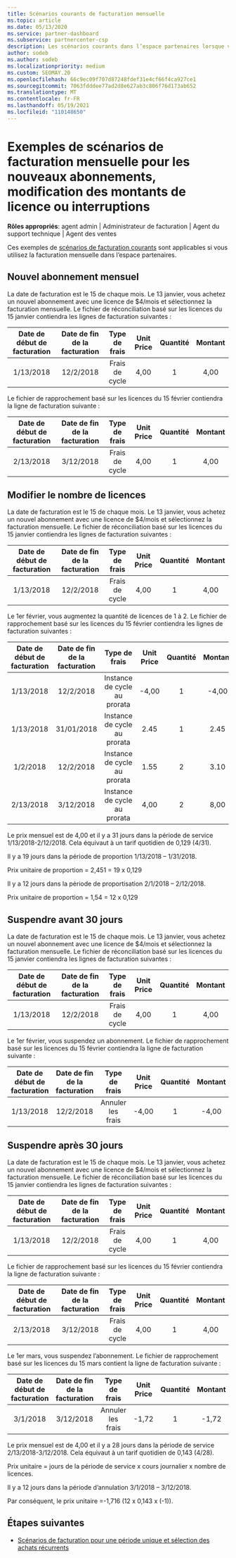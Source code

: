 ```yaml
---
title: Scénarios courants de facturation mensuelle
ms.topic: article
ms.date: 05/13/2020
ms.service: partner-dashboard
ms.subservice: partnercenter-csp
description: Les scénarios courants dans l’espace partenaires lorsque vous utilisez la facturation mensuelle incluent l’ajout de nouveaux abonnements, la modification de la quantité de licences et la suspension des abonnements.
author: sodeb
ms.author: sodeb
ms.localizationpriority: medium
ms.custom: SEOMAY.20
ms.openlocfilehash: 66c9ec09f707d87248fdef31e4cf66f4ca927ce1
ms.sourcegitcommit: 7063fdddee77ad2d8e627ab3c806f76d173ab652
ms.translationtype: MT
ms.contentlocale: fr-FR
ms.lasthandoff: 05/19/2021
ms.locfileid: "110148650"
---
```

# <a name="sample-monthly-billing-scenarios-for-new-subscriptions-changing-license-amounts-or-suspensions"></a>Exemples de scénarios de facturation mensuelle pour les nouveaux abonnements, modification des montants de licence ou interruptions

**Rôles appropriés**: agent admin | Administrateur de facturation | Agent du support technique | Agent des ventes

Ces exemples de [scénarios de facturation courants](common-billing-scenarios.md) sont applicables si vous utilisez la facturation mensuelle dans l’espace partenaires.

## <a name="new-monthly-subscription"></a>Nouvel abonnement mensuel

La date de facturation est le 15 de chaque mois. Le 13 janvier, vous achetez un nouvel abonnement avec une licence de $4/mois et sélectionnez la facturation mensuelle. Le fichier de réconciliation basé sur les licences du 15 janvier contiendra les lignes de facturation suivantes :

|Date de début de facturation |Date de fin de la facturation |Type de frais |Unit Price |Quantité |Montant |
|       :---:      |    :---:       | :---:      |:---:      |:---:    |:---:  |
|1/13/2018         |12/2/2018    |Frais de cycle   |4,00       |1        |4,00 |

Le fichier de rapprochement basé sur les licences du 15 février contiendra la ligne de facturation suivante :

|Date de début de facturation |Date de fin de la facturation |Type de frais |Unit Price |Quantité |Montant |
|       :---:      |    :---:       | :---:      |:---:      |:---:    |:---:  |
|2/13/2018         |3/12/2018    |Frais de cycle   |4,00       |1        |4,00 |

## <a name="change-license-quantity"></a>Modifier le nombre de licences

La date de facturation est le 15 de chaque mois. Le 13 janvier, vous achetez un nouvel abonnement avec une licence de $4/mois et sélectionnez la facturation mensuelle. Le fichier de réconciliation basé sur les licences du 15 janvier contiendra les lignes de facturation suivantes :

|Date de début de facturation |Date de fin de la facturation |Type de frais |Unit Price |Quantité |Montant |
|       :---:      |    :---:       | :---:      |:---:      |:---:    |:---:  |
|1/13/2018         |12/2/2018    |Frais de cycle   |4,00       |1        |4,00    |

Le 1er février, vous augmentez la quantité de licences de 1 à 2. Le fichier de rapprochement basé sur les licences du 15 février contiendra les lignes de facturation suivantes :

|Date de début de facturation |Date de fin de la facturation |Type de frais |Unit Price |Quantité |Montant |
|       :---:      |    :---:       | :---:      |:---:      |:---:    |:---:  |
| 1/13/2018        |12/2/2018    |Instance de cycle au prorata   |-4,00       |1        |-4,00   |
|1/13/2018         |31/01/2018    | Instance de cycle au prorata   |2.45       |1        |2.45    |
|1/2/2018         |12/2/2018    | Instance de cycle au prorata   |1.55       |2        |3.10    |
|2/13/2018         |3/12/2018    | Instance de cycle au prorata   |4,00       |2        |8,00    |

Le prix mensuel est de 4,00 et il y a 31 jours dans la période de service 1/13/2018-2/12/2018. Cela équivaut à un tarif quotidien de 0,129 (4/31).

Il y a 19 jours dans la période de proportion 1/13/2018 – 1/31/2018.

Prix unitaire de proportion = 2,451 = 19 x 0,129

Il y a 12 jours dans la période de proportisation 2/1/2018 – 2/12/2018.

Prix unitaire de proportion = 1,54 = 12 x 0,129

## <a name="suspend-before-30-days"></a>Suspendre avant 30 jours

La date de facturation est le 15 de chaque mois. Le 13 janvier, vous achetez un nouvel abonnement avec une licence de $4/mois et sélectionnez la facturation mensuelle. Le fichier de réconciliation basé sur les licences du 15 janvier contiendra les lignes de facturation suivantes :

|Date de début de facturation |Date de fin de la facturation |Type de frais |Unit Price |Quantité |Montant |
|       :---:      |    :---:       | :---:      |:---:      |:---:    |:---:  |
|1/13/2018         |12/2/2018    |Frais de cycle   |4,00       |1        |4,00    |

Le 1er février, vous suspendez un abonnement. Le fichier de rapprochement basé sur les licences du 15 février contiendra la ligne de facturation suivante :

|Date de début de facturation |Date de fin de la facturation |Type de frais |Unit Price |Quantité |Montant |
|       :---:      |    :---:       | :---:      |:---:      |:---:    |:---:  |
1/13/2018|12/2/2018|Annuler les frais|-4,00|1|-4,00

## <a name="suspend-after-30-days"></a>Suspendre après 30 jours

La date de facturation est le 15 de chaque mois. Le 13 janvier, vous achetez un nouvel abonnement avec une licence de $4/mois et sélectionnez la facturation mensuelle. Le fichier de réconciliation basé sur les licences du 15 janvier contiendra les lignes de facturation suivantes :

|Date de début de facturation |Date de fin de la facturation |Type de frais |Unit Price |Quantité |Montant |
|       :---:      |    :---:       | :---:      |:---:      |:---:    |:---:  |
1/13/2018|12/2/2018|Frais de cycle|4,00|1|4,00

Le fichier de rapprochement basé sur les licences du 15 février contiendra la ligne de facturation suivante :

|Date de début de facturation |Date de fin de la facturation |Type de frais |Unit Price |Quantité |Montant |
|       :---:      |    :---:       | :---:      |:---:      |:---:    |:---:  |
2/13/2018|3/12/2018|Frais de cycle|4,00|1|4,00

Le 1er mars, vous suspendez l’abonnement. Le fichier de rapprochement basé sur les licences du 15 mars contient la ligne de facturation suivante :

|Date de début de facturation |Date de fin de la facturation |Type de frais |Unit Price |Quantité |Montant |
|       :---:      |    :---:       | :---:      |:---:      |:---:    |:---:  |
3/1/2018|3/12/2018|Annuler les frais|-1,72|1|-1,72

Le prix mensuel est de 4,00 et il y a 28 jours dans la période de service 2/13/2018-3/12/2018. Cela équivaut à un tarif quotidien de 0,143 (4/28).

Prix unitaire = jours de la période de service x cours journalier x nombre de licences.

Il y a 12 jours dans la période d’annulation 3/1/2018 – 3/12/2018.

Par conséquent, le prix unitaire =-1,716 (12 x 0,143 x (-1)).

## <a name="next-steps"></a>Étapes suivantes

- [Scénarios de facturation pour une période unique et sélection des achats récurrents](common-billing-scenarios-onetime-recurring.md)